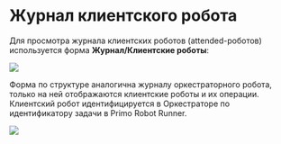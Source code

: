 # Журнал клиентского робота 

Для просмотра журнала клиентских роботов (attended-роботов) используется форма **Журнал/Клиентские роботы**:

![](../../../orchestrator-new/resources/monitoring/attended-robot-log.PNG)

Форма по структуре аналогична журналу оркестраторного робота, только на ней отображаются клиентские роботы и их операции. 
Клиентский робот идентифицируется в Оркестраторе по идентификатору задачи в Primo Robot Runner.

![](../../../orchestrator-new/resources/monitoring/attended-robot-log2.PNG)
